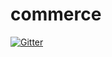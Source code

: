# commerce

[![Gitter](https://badges.gitter.im/Join%20Chat.svg)](https://gitter.im/cbanowsky/commerce?utm_source=badge&utm_medium=badge&utm_campaign=pr-badge&utm_content=badge)